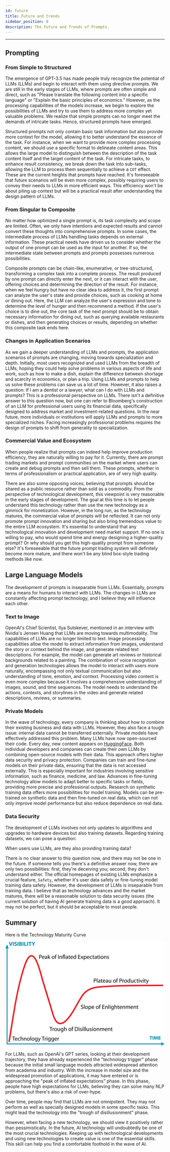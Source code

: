 ```yaml
---
id: future
title: Future and trends
sidebar_position: 8
description: The Future and Trends of Prompts.
---
```


------

## Prompting

### From Simple to Structured

The emergence of GPT-3.5 has made people truly recognize the potential of LLMs (LLMs) and begin to interact with them using directive prompts. We are still in the early stages of LLMs, where prompts are often simple and direct, such as "Please translate the following content into a specific language" or "Explain the basic principles of economics." However, as the processing capabilities of the models increase, we begin to explore the possibilities of LLMs and try to use them to address more complex yet valuable problems. We realize that simple prompts can no longer meet the demands of intricate tasks. Hence, structured prompts have emerged.

Structured prompts not only contain basic task information but also provide more context for the model, allowing it to better understand the essence of the task. For instance, when we want to provide more complex processing content, we should use a specific format to delineate content areas. This allows the large model to distinguish between the description of the task content itself and the target content of the task. For intricate tasks, to enhance result consistency, we break down the task into sub-tasks, allowing the LLM to process them sequentially to achieve a `COT` effect. These are the current heights that prompts have reached. It's foreseeable that future scenarios will be even more complex, possibly requiring users to convey their needs to LLMs in more efficient ways. This efficiency won't be about piling up context but will be a practical result after understanding the design pattern of LLMs.



### From Singular to Composite

No matter how optimized a single prompt is, its task complexity and scope are limited. Often, we only have intentions and expected results and cannot convert these thoughts into comprehensive prompts. In some cases, the intermediate process of LLMs handling tasks depends on external information. These practical needs have driven us to consider whether the output of one prompt can be used as the input for another. If so, the intermediate state between prompts and prompts possesses numerous possibilities.

Composite prompts can be chain-like, enumerative, or tree-structured, transforming a complex task into a complete process. The result produced by one prompt can directly enter the next, or it can interact with the user, offering choices and determining the direction of the result. For instance, when we feel hungry but have no clear idea to address it, the first prompt can analyze the user's state and provide choices, such as cooking at home or dining out. Here, the LLM can analyze the user's expression and tone to determine the level of hunger and then recommend a method. If the user's choice is to dine out, the core task of the next prompt should be to obtain necessary information for dining out, such as querying available restaurants or dishes, and then generating choices or results, depending on whether this composite task ends here.



### Changes in Application Scenarios

As we gain a deeper understanding of LLMs and prompts, the application scenarios of prompts are changing, moving towards specialization and depth. Initially, most users recognized and used LLMs from the breadth of LLMs, hoping they could help solve problems in various aspects of life and work, such as how to make a dish, explain the difference between shortage and scarcity in economics, or plan a trip. Using LLMs and prompts to help us solve these problems can save us a lot of time. However, it also raises a question: If I am a dentist or a lawyer, what can I do with LLMs and prompts? This is a professional perspective on LLMs. There isn't a definitive answer to this question now, but one can refer to Bloomberg's construction of an LLM for professional users using its financial data, specifically designed to address market and investment-related questions. In the near future, more individuals or institutions will apply LLMs and prompts to more specialized niches. Facing increasingly professional problems requires the design of prompts to shift from generality to specialization.



### Commercial Value and Ecosystem

When people realize that prompts can indeed help improve production efficiency, they are naturally willing to pay for it. Currently, there are prompt trading markets and prompt communities on the market where users can create and debug prompts and then sell them. These prompts, whether in terms of professionalism or practical application, are of very high quality.

There are also some opposing voices, believing that prompts should be shared as a public resource rather than sold as a commodity. From the perspective of technological development, this viewpoint is very reasonable in the early stages of development. The goal at this time is to let people understand this technology rather than use the new technology as a gimmick for monetization. However, in the long run, as the technology matures, the commercial value of prompts will be reflected. It can not only promote prompt innovation and sharing but also bring tremendous value to the entire LLM ecosystem. It's essential to understand that any technological innovation and development need market support. If no one is willing to pay, who would spend time and energy designing a higher-quality prompt? Or why should you get this high-quality prompt from someone else? It's foreseeable that the future prompt trading system will definitely become more mature, and there won't be any blind box-style trading methods like now.



## Large Language Models

The development of prompts is inseparable from LLMs. Essentially, prompts are a means for humans to interact with LLMs. The changes in LLMs are constantly affecting prompt technology, and I believe they will influence each other.



### Text to Image

OpenAI's Chief Scientist, Ilya Sutskever, mentioned in an interview with Nvidia's Jensen Huang that LLMs are moving towards multimodality. The capabilities of LLMs are no longer limited to text. Image processing capabilities allow the model to extract information from images, understand the story or context behind the image, and generate related text descriptions. For example, the model can generate art reviews or historical backgrounds related to a painting. The combination of voice recognition and generation technologies allows the model to interact with users more naturally, encompassing not only textual communication but also understanding of tone, emotion, and context. Processing video content is even more complex because it involves a comprehensive understanding of images, sound, and time sequences. The model needs to understand the actions, contexts, and storylines in the video and generate related descriptions, reviews, or summaries.



### Private Models

In the wave of technology, every company is thinking about how to combine their existing business and data with LLMs. However, they also face a tough issue: internal data cannot be transferred externally. Private models have effectively addressed this problem. Many LLMs have now open-sourced their code. Every day, new content appears on [HuggingFace](https://huggingface.co/). Both individual developers and companies can create their own LLMs by combining open-source models with their data. This approach offers higher data security and privacy protection. Companies can train and fine-tune models on their private data, ensuring that the data is not accessed externally. This is especially important for industries involving sensitive information, such as finance, medicine, and law. Advances in fine-tuning technology allow models to adapt better to specific tasks or fields, providing more precise and professional outputs. Research on synthetic training data offers more possibilities for model training. Models can be pre-trained on synthetic data and then fine-tuned on real data, which can not only improve model performance but also reduce dependence on real data.



### Data Security

The development of LLMs involves not only updates to algorithms and upgrades to hardware devices but also training datasets. Regarding training datasets, we can pose a question:

When users use LLMs, are they also providing training data?

There is no clear answer to this question now, and there may not be one in the future. If someone tells you there's a definitive answer now, there are only two possibilities: first, they're deceiving you; second, they don't understand either. The official homepages of existing LLMs emphasize a crucial feature, `Safety`, whether it's user data safety or fine-tuning model training data safety. However, the development of LLMs is inseparable from training data. I believe that as technology advances and the market matures, there will be a reasonable solution to data security issues (the current solution of having AI generate training data is a good approach). It may not be perfect, but it should be acceptable to most people.



## Summary

Here is the Technology Maturity Curve

![Technology Maturity Curve](./assets/2560px-Gartner_Hype_Cycle.svg.png)

For LLMs, such as OpenAI's GPT series, looking at their development trajectory, they have already experienced the "technology trigger" phase because the initial small language models attracted widespread attention from academia and industry. With the increase in model size and the widespread promotion of applications, it may have entered or is approaching the "peak of inflated expectations" phase. In this phase, people have high expectations for LLMs, believing they can solve many NLP problems, but there's also a risk of over-hype.

Over time, people may find that LLMs are not omnipotent. They may not perform as well as specially designed models in some specific tasks. This might lead the technology into the "trough of disillusionment" phase.

However, when facing a new technology, we should view it positively rather than pessimistically. In the future, AI technology will undoubtedly be one of the most crucial technologies. Keeping up with technological developments and using new technologies to create value is one of the essential skills. This skill can help you find a comfortable foothold in the wave of AI.